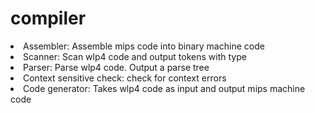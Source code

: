 # compiler
<li>Assembler: Assemble mips code into binary machine code</li>
<li>Scanner: Scan wlp4 code and output tokens with type</li>
<li>Parser: Parse wlp4 code. Output a parse tree</li>
<li>Context sensitive check: check for context errors</li>
<li>Code generator: Takes wlp4 code as input and output mips machine code</li>
